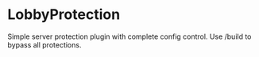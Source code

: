 # LobbyProtection
Simple server protection plugin with complete config control. Use /build to bypass all protections.
